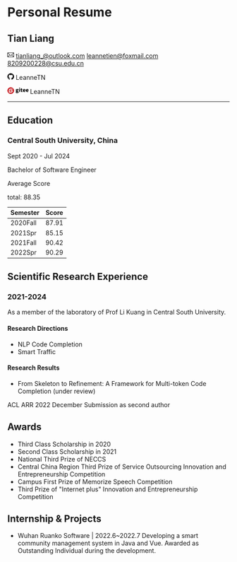 # Personal Resume
## Tian Liang
<img src='pics/email.png' height="15" padding-top="5"> tianliang_@outlook.com  leannetien@foxmail.com  8209200228@csu.edu.cn

<img src='pics/github.png' height="15"> LeanneTN 

<img src='pics/gitee.svg' height='15'> LeanneTN

----
## Education

### Central South University, China
Sept 2020 - Jul 2024

Bachelor of Software Engineer

Average Score

total: 88.35

|Semester   |  Score  |
|-------|---------|
|2020Fall|87.91    |
|2021Spr|85.15|
|2021Fall|90.42|
|2022Spr| 90.29|

## Scientific Research Experience
### 2021-2024
As a member of the laboratory of Prof Li Kuang in Central South University.

#### Research Directions
- NLP Code Completion
- Smart Traffic

#### Research Results
- From Skeleton to Refinement: A Framework for Multi-token Code Completion (under review)

ACL ARR 2022 December Submission as second author

## Awards
- Third Class Scholarship in 2020
- Second Class Scholarship in 2021
- National Third Prize of NECCS
- Central China Region Third Prize of Service Outsourcing Innovation and Entrepreneurship Competition
- Campus First Prize of Memorize Speech Competition
- Third Prize of "Internet plus" Innovation and Entrepreneurship Competition

## Internship & Projects
- Wuhan Ruanko Software | 2022.6~2022.7
Developing a smart community management system in Java and Vue. Awarded as Outstanding Individual during the development.

